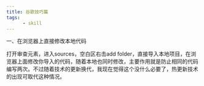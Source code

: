 ```yaml
---
title: 谷歌技巧篇
tags:  
      - skill
---
```


一、在浏览器上直接修改本地代码

打开审查元素，进入sources，空白区右击add folder，直接导入本地项目，在浏览器上面修改你导入的代码，随着本地也同时修改，主要作用就是防止相同的代码编写两次。不过随着技术的更新换代，我现在觉得这个没什么必要了，热更新技术的出现可取代这种情况。